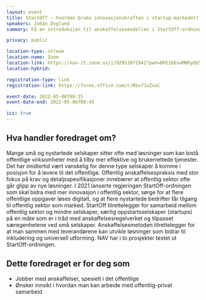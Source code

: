 ```yaml
---
layout: event
title: StartOff – hvordan bruke innovasjonskraften i startup-markedet?
speakers: Johan Englund
summary: Få en introduksjon til anskaffelsesmodellen i StartOff-ordningen der du i tett samarbeid med små selskaper kan utvikle helt nye løsninger på virksomhetens behov.

privacy: public

location-type: stream
location-name: Zoom
location-link: https://nav-it.zoom.us/j/92053071942?pwd=NFE1bExwMWhyQU5kS1RhcEhCQUtidz09
location-hybrid: 

registration-type: link
registration-link: https://forms.office.com/r/Bbx7JuZxuC

event-date: 2022-05-06T09:15
event-date-end: 2022-05-06T09:45

ics: true
---
```

## Hva handler foredraget om?
Mange små og nystartede selskaper sitter ofte med løsninger som kan bistå offentlige virksomheter med å tilby mer effektive og brukerrettede tjenester. Det har imidlertid vært vanskelig for denne type selskaper å komme i posisjon for å levere til det offentlige.
Offentlig anskaffelsespraksis med stor fokus på krav og detaljsspesifikasjoner innebærer at offentlig sektor ofte går glipp av nye løsninger. I 2021 lanserte regjeringen StartOff-ordningen som skal bidra med mer innovasjon i offentlig sektor, sørge for at flere offentlige oppgaver løses digitalt, og at flere nystartede bedrifter får tilgang til offentlig sektor som marked. StartOff tilrettelegger for samarbeid mellom offentlig sektor og mindre selskaper, særlig oppstartsselskaper (startups) på en måte som er i tråd med anskaffelsesregelverket og tilpasset særegenhetene ved små selskaper. Anskaffelsesmetoden tilrettelegger for at man sammen med leverandørene kan utvikle løsninger som bidrar til inkludering og universell utforming. NAV har i to prosjekter testet ut StartOff-ordningen.

## Dette foredraget er for deg som
- Jobber med anskaffelser, spesielt i det offentlige
- Ønsker innsikt i hvordan man kan arbeide med offentlig-privat samarbeid
